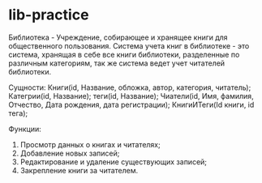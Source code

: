 # lib-practice

Библиотека - Учреждение, собирающее и хранящее книги для общественного пользования.
Система учета книг в библиотеке - это система, хранящая в себе все книги библиотеки, разделенные по различным категориям, так же система ведет учет читателей библиотеки.

Сущности:
Книги(id, Название, обложка, автор, категория, читатель);
Категрии(id, Название);
теги(id, Название);
Чиатели(id, Имя, фамилия, Отчество, Дата рождения, дата регистрации);
КнигиИТеги(Id книги, id тега);

Функции:
1. Просмотр данных о книгах и читателях;
2. Добавление новых записей;
3. Редактирование и удаление существующих записей;
4. Закрепление книги за читателем.
